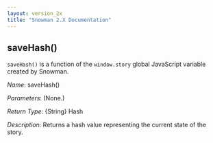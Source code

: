 ```yaml
---
layout: version_2x
title: "Snowman 2.X Documentation"
---
```


## saveHash()

`saveHash()` is a function of the `window.story` global JavaScript variable created by Snowman.

*Name*: saveHash()

*Parameters*: (None.)

*Return Type*: {String} Hash

*Description*: Returns a hash value representing the current state of the story.

